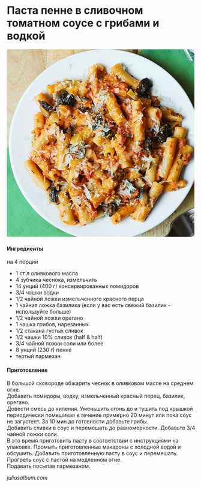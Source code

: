 ﻿---
image: ../../pics/pasta-alla-vodka.jpg
---
# Паста пенне в сливочном томатном соусе с грибами и водкой

![Паста пенне в сливочном томатном соусе с грибами и водкой](../../pics/pasta-alla-vodka.jpg)

#### Ингредиенты
на 4 порции

* 1 ст л оливкового масла
* 4 зубчика чеснока, измельчить
* 14 унций \(400 г\) консервированных помидоров
* 3/4 чашки водки
* 1/2 чайной ложки измельченного красного перца
* 1 чайная ложка базилика \(если у вас есть свежий базилик - используйте больше\)
* 1/2 чайной ложки орегано
* 1 чашка грибов, нарезанных
* 1/2 стакана густых сливок
* 1/2 чашки 10% сливок \(half & half\)
* 3/4 чайной ложки соли или более
* 8 унций \(230 г\) пенне
* тертый пармезан

#### Приготовление

В большой сковороде обжарить чеснок в оливковом масле на среднем огне.  
Добавить помидоры, водку, измельченный красный перец, базилик, орегано.  
Довести смесь до кипения. Уменьшить огонь до и тушить под крышкой периодически помешивая в течение примерно 20 минут или пока соус не загустеет. За 10 мин до готовности добавьте грибы.  
Добавить сливки в соус и перемешать до равномерности. Добавьте 3/4 чайной ложки соли.  
В это время приготовить пасту в соответствии с инструкциями на упаковке. Промыть приготовленные макароны с холодной водой и обсушить. Добавить приготовленную пасту в соус и перемешать. Прогреть соус с пастой на медленном огне.  
Подавать посыпав пармезаном.

*juliasalbum.com*
